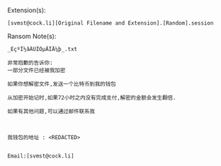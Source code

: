 Extension(s): 
```
[svmst@cock.li][Original Filename and Extension].[Random].session
```
Ransom Note(s): 
```
_ÈçºÎ½âÃÜÎÒµÄÎÄ¼þ_.txt
```
```
非常抱歉的告诉你:
一部分文件已经被我加密

如果你想解密文件,发送一个比特币到我的钱包

从加密开始记时,如果72小时之内没有完成支付,解密的金额会发生翻倍.

如果有其他问题,可以通过邮件联系我



我钱包的地址 : <REDACTED>


Email:[svmst@cock.li]
```
